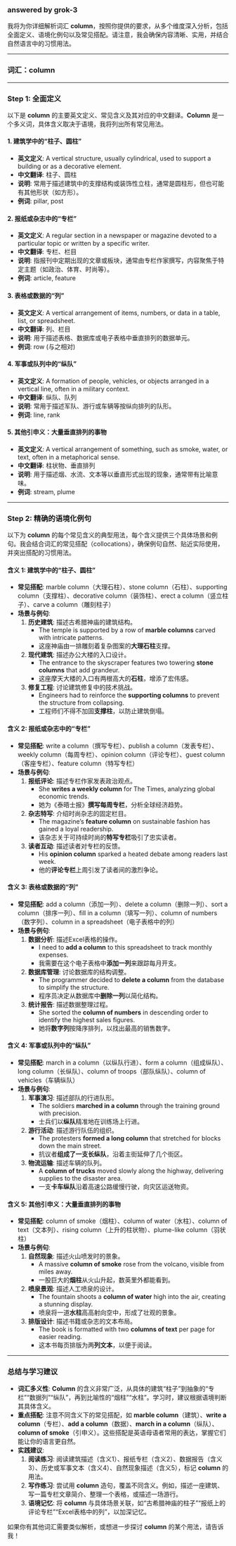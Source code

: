 ### answered by grok-3
我将为你详细解析词汇 **column**，按照你提供的要求，从多个维度深入分析，包括全面定义、语境化例句以及常见搭配。请注意，我会确保内容清晰、实用，并结合自然语言中的习惯用法。

---

### **词汇：column**

---

### **Step 1: 全面定义**

以下是 **column** 的主要英文定义、常见含义及其对应的中文翻译。**Column** 是一个多义词，具体含义取决于语境，我将列出所有常见用法。

#### **1. 建筑学中的“柱子、圆柱”**
- **英文定义**: A vertical structure, usually cylindrical, used to support a building or as a decorative element.
- **中文翻译**: 柱子、圆柱
- **说明**: 常用于描述建筑中的支撑结构或装饰性立柱，通常是圆柱形，但也可能有其他形状（如方形）。
- **例词**: pillar, post

#### **2. 报纸或杂志中的“专栏”**
- **英文定义**: A regular section in a newspaper or magazine devoted to a particular topic or written by a specific writer.
- **中文翻译**: 专栏、栏目
- **说明**: 指报刊中定期出现的文章或板块，通常由专栏作家撰写，内容聚焦于特定主题（如政治、体育、时尚等）。
- **例词**: article, feature

#### **3. 表格或数据的“列”**
- **英文定义**: A vertical arrangement of items, numbers, or data in a table, list, or spreadsheet.
- **中文翻译**: 列、栏目
- **说明**: 用于描述表格、数据库或电子表格中垂直排列的数据单元。
- **例词**: row (与之相对)

#### **4. 军事或队列中的“纵队”**
- **英文定义**: A formation of people, vehicles, or objects arranged in a vertical line, often in a military context.
- **中文翻译**: 纵队、队列
- **说明**: 常用于描述军队、游行或车辆等按纵向排列的队形。
- **例词**: line, rank

#### **5. 其他引申义：大量垂直排列的事物**
- **英文定义**: A vertical arrangement of something, such as smoke, water, or text, often in a metaphorical sense.
- **中文翻译**: 柱状物、垂直排列
- **说明**: 用于描述烟、水流、文本等以垂直形式出现的现象，通常带有比喻意味。
- **例词**: stream, plume

---

### **Step 2: 精确的语境化例句**

以下为 **column** 的每个常见含义的典型用法，每个含义提供三个具体场景和例句。我会结合词汇的常见搭配（collocations），确保例句自然、贴近实际使用，并突出搭配的习惯用法。

#### **含义 1: 建筑学中的“柱子、圆柱”**
- **常见搭配**: marble column（大理石柱）、stone column（石柱）、supporting column（支撑柱）、decorative column（装饰柱）、erect a column（竖立柱子）、carve a column（雕刻柱子）
- **场景与例句**:
  1. **历史建筑**: 描述古希腊神庙的建筑结构。
     - The temple is supported by a row of **marble columns** carved with intricate patterns.
     - 这座神庙由一排雕刻着复杂图案的**大理石柱**支撑。
  2. **现代建筑**: 描述办公大楼的入口设计。
     - The entrance to the skyscraper features two towering **stone columns** that add grandeur.
     - 这座摩天大楼的入口有两根高大的**石柱**，增添了宏伟感。
  3. **修复工程**: 讨论建筑修复中的技术挑战。
     - Engineers had to reinforce the **supporting columns** to prevent the structure from collapsing.
     - 工程师们不得不加固**支撑柱**，以防止建筑倒塌。

#### **含义 2: 报纸或杂志中的“专栏”**
- **常见搭配**: write a column（撰写专栏）、publish a column（发表专栏）、weekly column（每周专栏）、opinion column（评论专栏）、guest column（客座专栏）、feature column（特写专栏）
- **场景与例句**:
  1. **报纸评论**: 描述专栏作家发表政治观点。
     - She **writes a weekly column** for The Times, analyzing global economic trends.
     - 她为《泰晤士报》**撰写每周专栏**，分析全球经济趋势。
  2. **杂志特写**: 介绍时尚杂志的固定栏目。
     - The magazine’s **feature column** on sustainable fashion has gained a loyal readership.
     - 该杂志关于可持续时尚的**特写专栏**吸引了忠实读者。
  3. **读者互动**: 描述读者对专栏的反馈。
     - His **opinion column** sparked a heated debate among readers last week.
     - 他的**评论专栏**上周引发了读者间的激烈争论。

#### **含义 3: 表格或数据的“列”**
- **常见搭配**: add a column（添加一列）、delete a column（删除一列）、sort a column（排序一列）、fill in a column（填写一列）、column of numbers（数字列）、column in a spreadsheet（电子表格中的列）
- **场景与例句**:
  1. **数据分析**: 描述Excel表格的操作。
     - I need to **add a column** to this spreadsheet to track monthly expenses.
     - 我需要在这个电子表格中**添加一列**来跟踪每月开支。
  2. **数据库管理**: 讨论数据库的结构调整。
     - The programmer decided to **delete a column** from the database to simplify the structure.
     - 程序员决定从数据库中**删除一列**以简化结构。
  3. **统计报告**: 描述数据整理过程。
     - She sorted the **column of numbers** in descending order to identify the highest sales figures.
     - 她将**数字列**按降序排列，以找出最高的销售数字。

#### **含义 4: 军事或队列中的“纵队”**
- **常见搭配**: march in a column（以纵队行进）、form a column（组成纵队）、long column（长纵队）、column of troops（部队纵队）、column of vehicles（车辆纵队）
- **场景与例句**:
  1. **军事演习**: 描述部队的行进队形。
     - The soldiers **marched in a column** through the training ground with precision.
     - 士兵们以**纵队**精准地在训练场上行进。
  2. **游行活动**: 描述游行队伍的组织。
     - The protesters **formed a long column** that stretched for blocks down the main street.
     - 抗议者**组成了一支长纵队**，沿着主街延伸了几个街区。
  3. **物流运输**: 描述车辆的队列。
     - A **column of trucks** moved slowly along the highway, delivering supplies to the disaster area.
     - 一支**卡车纵队**沿着高速公路缓慢行驶，向灾区运送物资。

#### **含义 5: 其他引申义：大量垂直排列的事物**
- **常见搭配**: column of smoke（烟柱）、column of water（水柱）、column of text（文本列）、rising column（上升的柱状物）、plume-like column（羽状柱）
- **场景与例句**:
  1. **自然现象**: 描述火山喷发时的景象。
     - A massive **column of smoke** rose from the volcano, visible from miles away.
     - 一股巨大的**烟柱**从火山升起，数英里外都能看到。
  2. **喷泉景观**: 描述人工喷泉的设计。
     - The fountain shoots a **column of water** high into the air, creating a stunning display.
     - 喷泉将一道**水柱**高高射向空中，形成了壮观的景象。
  3. **排版设计**: 描述书籍或杂志的文本布局。
     - The book is formatted with two **columns of text** per page for easier reading.
     - 这本书每页排版为两**列文本**，以便于阅读。

---

### **总结与学习建议**

- **词汇多义性**: **Column** 的含义非常广泛，从具体的建筑“柱子”到抽象的“专栏”“数据列”“纵队”，再到比喻性的“烟柱”“水柱”。学习时，建议根据语境判断其具体含义。
- **重点搭配**: 注意不同含义下的常见搭配，如 **marble column**（建筑）、**write a column**（专栏）、**add a column**（数据）、**march in a column**（纵队）、**column of smoke**（引申义）。这些搭配是英语母语者常用的表达，掌握它们能让你的语言更自然。
- **实践建议**:
  1. **阅读练习**: 阅读建筑描述（含义1）、报纸专栏（含义2）、数据报告（含义3）、历史或军事文本（含义4）、自然现象描述（含义5），标记 **column** 的用法。
  2. **写作练习**: 尝试用 **column** 造句，覆盖不同含义。例如，描述一座建筑、写一篇专栏文章简介、整理一个表格，或描述一场游行。
  3. **语境记忆**: 将 **column** 与具体场景关联，如“古希腊神庙的柱子”“报纸上的评论专栏”“Excel表格中的列”，以加深记忆。

如果你有其他词汇需要类似解析，或想进一步探讨 **column** 的某个用法，请告诉我！